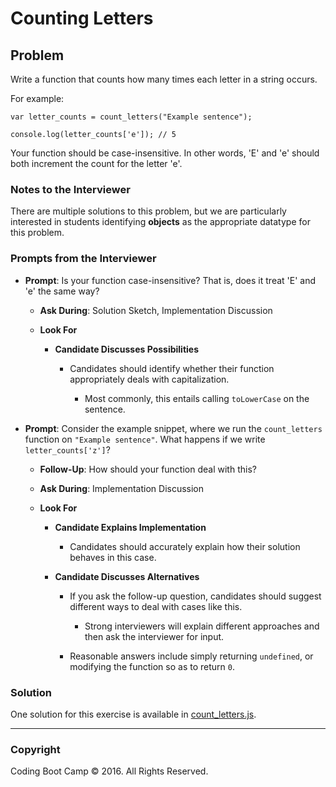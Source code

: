 # Counting Letters

## Problem

Write a function that counts how many times each letter in a string occurs.

For example:

```
var letter_counts = count_letters("Example sentence");

console.log(letter_counts['e']); // 5
```

Your function should be case-insensitive. In other words, 'E' and 'e' should both increment the count for the letter 'e'.

### Notes to the Interviewer

There are multiple solutions to this problem, but we are particularly interested in students identifying **objects** as the appropriate datatype for this problem.

### Prompts from the Interviewer

* **Prompt**: Is your function case-insensitive? That is, does it treat 'E' and 'e' the same way?

  * **Ask During**: Solution Sketch, Implementation Discussion

  * **Look For**

    * **Candidate Discusses Possibilities**

      * Candidates should identify whether their function appropriately deals with capitalization.

        * Most commonly, this entails calling `toLowerCase` on the sentence.

* **Prompt**: Consider the example snippet, where we run the `count_letters` function on `"Example sentence"`. What happens if we write `letter_counts['z']`?

  * **Follow-Up**: How should your function deal with this?

  * **Ask During**: Implementation Discussion

  * **Look For**

    * **Candidate Explains Implementation**

      * Candidates should accurately explain how their solution behaves in this case.

    * **Candidate Discusses Alternatives**

      * If you ask the follow-up question, candidates should suggest different ways to deal with cases like this.

        * Strong interviewers will explain different approaches and then ask the interviewer for input.

      * Reasonable answers include simply returning `undefined`, or modifying the function so as to return `0`.

### Solution

One solution for this exercise is available in [count_letters.js](Solved/count_letters.js).

- - -

### Copyright

Coding Boot Camp © 2016. All Rights Reserved.
